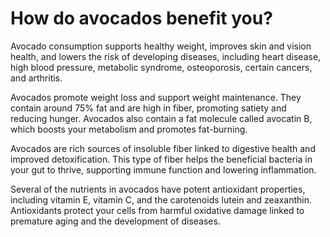 # How do avocados benefit you?

Avocado consumption supports healthy weight, improves skin and vision health, and lowers the risk of developing diseases, including heart disease, high blood pressure, metabolic syndrome, osteoporosis, certain cancers, and arthritis. 

Avocados promote weight loss and support weight maintenance. They contain around 75% fat and are high in fiber, promoting satiety and reducing hunger. Avocados also contain a fat molecule called avocatin B, which boosts your metabolism and promotes fat-burning.  

Avocados are rich sources of insoluble fiber linked to digestive health and improved detoxification. This type of fiber helps the beneficial bacteria in your gut to thrive, supporting immune function and lowering inflammation. 

Several of the nutrients in avocados have potent antioxidant properties, including vitamin E, vitamin C, and the carotenoids lutein and zeaxanthin. Antioxidants protect your cells from harmful oxidative damage linked to premature aging and the development of diseases.